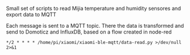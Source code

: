 Small set of scripts to read Mijia temperature and humidity sensores and export data to MQTT

Each message is sent to a MQTT topic.
There the data is transformed and send to Domoticz and InfluxDB, based on a flow created in node-red


```*/2 * * * * /home/pi/xiaomi/xiaomi-ble-mqtt/data-read.py >/dev/null 2>&1```
